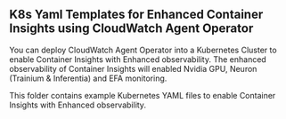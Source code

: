 ## K8s Yaml Templates for Enhanced Container Insights using CloudWatch Agent Operator

You can deploy CloudWatch Agent Operator into a Kubernetes Cluster to enable Container Insights with Enhanced observability. The enhanced observability of Container Insights will enabled Nvidia GPU, Neuron (Trainium & Inferentia) and EFA monitoring. 

This folder contains example Kubernetes YAML files to enable Container Insights with Enhanced observability.

